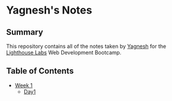 # Yagnesh's Notes
## Summary 

This repository contains all of the notes taken by [Yagnesh](https://github.com/YagneshP) for the [Lighthouse Labs](https://www.lighthouselabs.ca) Web Development Bootcamp.

## Table of Contents

* [Week 1](/Week_1)
  * [Day1](/Week_1/Day_1)